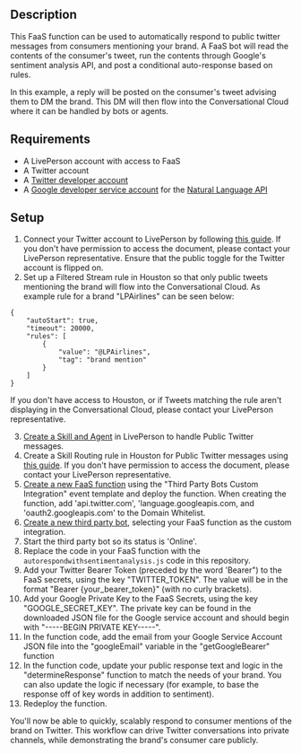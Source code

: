 ## Description

This FaaS function can be used to automatically respond to public twitter messages from consumers mentioning your brand. A FaaS bot will read the contents of the consumer's tweet, run the contents through Google's sentiment analysis API, and post a conditional auto-response based on rules.

In this example, a reply will be posted on the consumer's tweet advising them to DM the brand. This DM will then flow into the Conversational Cloud where it can be handled by bots or agents.

## Requirements

- A LivePerson account with access to FaaS
- A Twitter account
- A [Twitter developer account](https://developer.twitter.com/en/apply-for-access)
- A [Google developer service account](https://developers.google.com/identity/protocols/oauth2#serviceaccount) for the [Natural Language API](https://cloud.google.com/natural-language)

## Setup

1. Connect your Twitter account to LivePerson by following [this guide](https://docs.google.com/document/d/1CrMOi6exLPjXYSWVJvkvnwPNsUQaCUKsmP3OILAZTk8/edit?usp=sharing). If you don't have permission to access the document, please contact your LivePerson representative. Ensure that the public toggle for the Twitter account is flipped on.
2. Set up a Filtered Stream rule in Houston so that only public tweets mentioning the brand will flow into the Conversational Cloud. As example rule for a brand "LPAirlines" can be seen below:

```
{
	"autoStart": true,
	"timeout": 20000,
	"rules": [
		{
			"value": "@LPAirlines",
			"tag": "brand mention"
		}
	]
}
```

If you don't have access to Houston, or if Tweets matching the rule aren't displaying in the Conversational Cloud, please contact your LivePerson representative.

3. [Create a Skill and Agent](https://developers.liveperson.com/tutorials-guides-getting-started-with-bot-building-deploy-the-bot.html) in LivePerson to handle Public Twitter messages.
4. Create a Skill Routing rule in Houston for Public Twitter messages using [this guide](https://docs.google.com/document/d/1CrMOi6exLPjXYSWVJvkvnwPNsUQaCUKsmP3OILAZTk8/edit?usp=sharing). If you don't have permission to access the document, please contact your LivePerson representative.
5. [Create a new FaaS function](https://developers.liveperson.com/liveperson-functions-getting-started.html) using the "Third Party Bots Custom Integration" event template and deploy the function. When creating the function, add 'api.twitter.com', 'language.googleapis.com, and 'oauth2.googleapis.com' to the Domain Whitelist.
6. [Create a new third party bot](https://developers.liveperson.com/third-party-bots-custom-integration.html), selecting your FaaS function as the custom integration.
7. Start the third party bot so its status is 'Online'.
8. Replace the code in your FaaS function with the `autorespondwithsentimentanalysis.js` code in this repository.
9. Add your Twitter Bearer Token (preceded by the word 'Bearer") to the FaaS secrets, using the key "TWITTER_TOKEN". The value will be in the format "Bearer {your_bearer_token}" (with no curly brackets).
10. Add your Google Private Key to the FaaS Secrets, using the key "GOOGLE_SECRET_KEY". The private key can be found in the downloaded JSON file for the Google service account and should begin with "-----BEGIN PRIVATE KEY-----\".
11. In the function code, add the email from your Google Service Account JSON file into the "googleEmail" variable in the "getGoogleBearer" function
12. In the function code, update your public response text and logic in the "determineResponse" function to match the needs of your brand. You can also update the logic if necessary (for example, to base the response off of key words in addition to sentiment).
13. Redeploy the function.

You'll now be able to quickly, scalably respond to consumer mentions of the brand on Twitter. This workflow can drive Twitter conversations into private channels, while demonstrating the brand's consumer care publicly.


